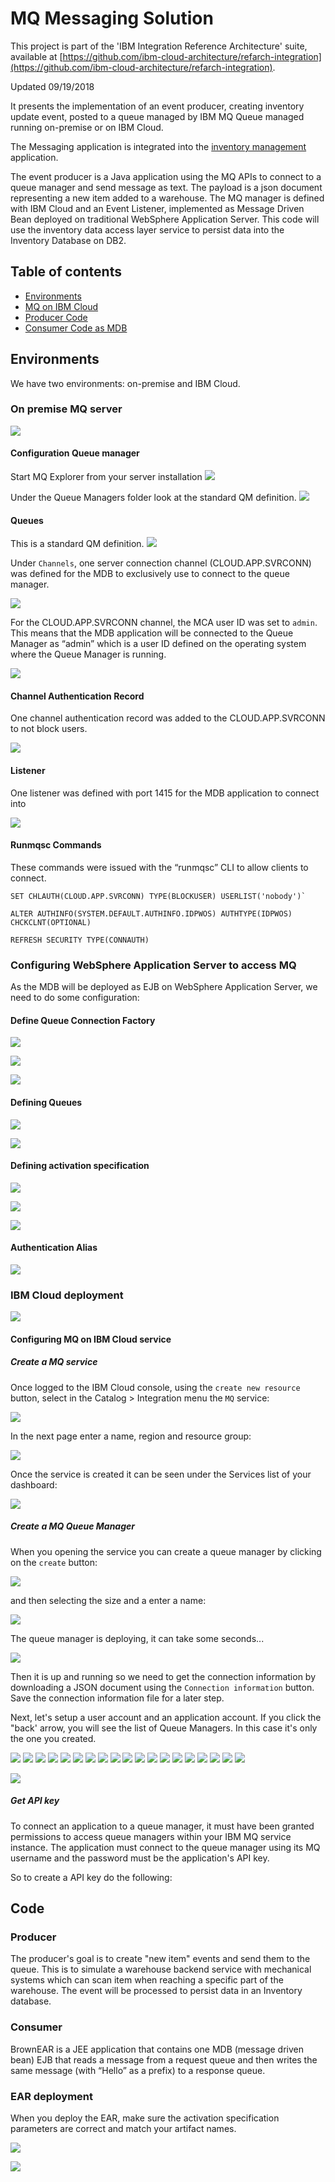 # MQ Messaging Solution
This project is part of the 'IBM Integration Reference Architecture' suite, available at [https://github.com/ibm-cloud-architecture/refarch-integration](https://github.com/ibm-cloud-architecture/refarch-integration).

Updated 09/19/2018

It presents the implementation of an event producer, creating inventory update event, posted to a queue managed by IBM MQ Queue managed running on-premise or on IBM Cloud.

The Messaging application is integrated into the [inventory management](https://github.com/ibm-cloud-architecture/refarch-integration-inventory-dal) application.

The event producer is a Java application using the MQ APIs to connect to a queue manager and send message as text. The payload is a json document representing a new item added to a warehouse. The MQ manager is defined with IBM Cloud and an Event Listener, implemented as Message Driven Bean deployed on traditional WebSphere Application Server. This code will use the inventory data access layer service to persist data into the Inventory Database on DB2.

## Table of contents
* [Environments](#environments)
* [MQ on IBM Cloud](#configuring-mq-on-ibm-cloud-service)
* [Producer Code](#producer)
* [Consumer Code as MDB](#consumer)

## Environments
We have two environments: on-premise and IBM Cloud.

### On premise MQ server

![](docs/SaaS-start.png)

#### Configuration Queue manager
Start MQ Explorer from your server installation
![](docs/artifacts/mq-explorer.png)

Under the Queue Managers folder look at the standard QM definition.
![](docs/artifacts/image001.png)
#### Queues
This is a standard QM definition.
![](docs/artifacts/image002.png)

Under `Channels`, one server connection channel (CLOUD.APP.SVRCONN) was defined for the MDB to exclusively use to connect to the queue manager.

![](docs/artifacts/image003.png)

For the CLOUD.APP.SVRCONN channel, the MCA user ID was set
to `admin`. This means that the MDB application will be connected to the Queue Manager as “admin” which is a user ID defined on the operating system where the Queue Manager is running.

![](docs/artifacts/image004.png)

#### Channel Authentication Record
One channel authentication record was added to the CLOUD.APP.SVRCONN to not block users.

![](docs/artifacts/image005.png)

#### Listener
One listener was defined with port 1415 for the MDB application to connect into

![](docs/artifacts/image006.png)

#### Runmqsc Commands
These commands were issued with the “runmqsc” CLI to allow clients
to connect.

```
SET CHLAUTH(CLOUD.APP.SVRCONN) TYPE(BLOCKUSER) USERLIST('nobody')`

ALTER AUTHINFO(SYSTEM.DEFAULT.AUTHINFO.IDPWOS) AUTHTYPE(IDPWOS) CHCKCLNT(OPTIONAL)

REFRESH SECURITY TYPE(CONNAUTH)
```

### Configuring WebSphere Application Server to access MQ
As the MDB will be deployed as EJB on WebSphere Application Server, we need to do some configuration:

#### Define Queue Connection Factory

![](docs/artifacts/image007.png)

![](docs/artifacts/image008.png)

![](docs/artifacts/image009.png)

#### Defining Queues

![](docs/artifacts/image010.png)

![](docs/artifacts/image011.png)

#### Defining activation specification

![](docs/artifacts/image012.png)

![](docs/artifacts/image013.png)

![](docs/artifacts/image014.png)

#### Authentication Alias

![](docs/artifacts/image015.png)

### IBM Cloud deployment

![](docs/SaaS-endState.png)


#### Configuring MQ on IBM Cloud service

##### Create a MQ service
Once logged to the IBM Cloud console, using the `create new resource` button, select in the Catalog > Integration menu the `MQ` service:

![](docs/integration-catalog.png)

In the next page enter a name, region and resource group:

![](docs/create-mq-serv.png)

Once the service is created it can be seen under the Services list of your dashboard:

![](docs/mq-service.png)

##### Create a MQ Queue Manager
When you opening the service you can create a queue manager by clicking on the `create` button:

![](docs/mq-serv-home.png)

and then selecting the size and a enter a name:

![](docs/create-qmgr.png)

The queue manager is deploying, it can take some seconds...

![](docs/qmgr-deploying.png)

Then it is up and running so we need to get the connection information by downloading a JSON document using the `Connection information` button.
Save the connection information file for a later step.

Next, let's setup a user account and an application account.
If you click the "back' arrow, you will see the list of Queue Managers. In this case it's only the one you created.

![](docs/qmgr-list.png)
![](docs/qmgr-define-admin-user.png)
![](docs/qmgr-define-admin-user-details.png)
![](docs/qmgr-define-admin-user-results.png)
![](docs/qmgr-define-application.png)
![](docs/qmgr-define-application-details.png)
![](docs/qmgr-define-application-details-Generate-MQ-Username.png)
![](docs/qmgr-define-application-details-Add-Application.png)
![](docs/qmgr-define-application-details-Download-API-key.png)
![](docs/qmgr-define-application-results.png)
![](docs/qmgr-define-admin-user-get-API-key-goto-QM-page.png)
![](docs/qmgr-define-admin-user-get-API-key-goto-QM-details-page.png)
![](docs/qmgr-define-admin-user-get-API-key-goto-QM-details-page-Adminstrators.png)
![](docs/qmgr-define-admin-user-get-API-key-goto-QM-details-page-Adminstrators-Download-API-Key.png)
![](docs/qmgr-define-admin-user-get-API-key-goto-QM-details-page-Adminstrators-Download-Connection-Info.png)
![](docs/qmgr-define-admin-user-get-API-key-goto-QM-details-page-Adminstrators-Change-Download-API-Key.png)
![](docs/qmgr-login-MQ-Console.png)
![](docs/qmgr-login-MQ-Console-Create-Queue-REQ.BROWN.png)
![](docs/qmgr-login-MQ-Console-Create-Queue-RESP.BROWN.png)

![](docs/qmgr-running.png)

##### Get API key
To connect an application to a queue manager, it must have been granted permissions to access queue managers within your IBM MQ service instance. The application must connect to the queue manager using its MQ username and the password must be the application's API key.

So to create a API key do the following:


## Code

### Producer
The producer's goal is to create "new item" events and send them to the queue. This is to simulate a warehouse backend service with mechanical systems which can scan item when reaching a specific part of the warehouse. The event will be processed to persist data in an Inventory database.

### Consumer
BrownEAR is a JEE application that contains one MDB (message
driven bean) EJB that reads a message from a request queue and then writes the
same message (with “Hello” as a prefix) to a response queue.

### EAR deployment
When you deploy the EAR, make sure the activation specification parameters are correct and match your artifact names.

![](docs/artifacts/image016.png)

![](docs/artifacts/image017.png)
